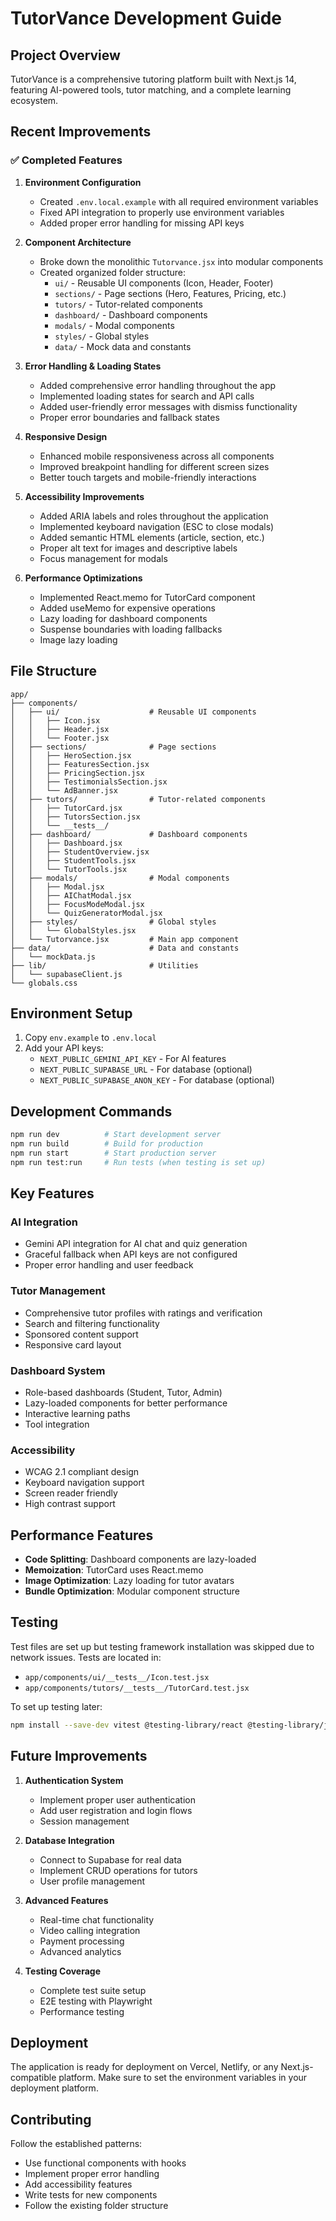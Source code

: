 # TutorVance Development Guide

## Project Overview

TutorVance is a comprehensive tutoring platform built with Next.js 14, featuring AI-powered tools, tutor matching, and a complete learning ecosystem.

## Recent Improvements

### ✅ Completed Features

1. **Environment Configuration**
   - Created `.env.local.example` with all required environment variables
   - Fixed API integration to properly use environment variables
   - Added proper error handling for missing API keys

2. **Component Architecture**
   - Broke down the monolithic `Tutorvance.jsx` into modular components
   - Created organized folder structure:
     - `ui/` - Reusable UI components (Icon, Header, Footer)
     - `sections/` - Page sections (Hero, Features, Pricing, etc.)
     - `tutors/` - Tutor-related components
     - `dashboard/` - Dashboard components
     - `modals/` - Modal components
     - `styles/` - Global styles
     - `data/` - Mock data and constants

3. **Error Handling & Loading States**
   - Added comprehensive error handling throughout the app
   - Implemented loading states for search and API calls
   - Added user-friendly error messages with dismiss functionality
   - Proper error boundaries and fallback states

4. **Responsive Design**
   - Enhanced mobile responsiveness across all components
   - Improved breakpoint handling for different screen sizes
   - Better touch targets and mobile-friendly interactions

5. **Accessibility Improvements**
   - Added ARIA labels and roles throughout the application
   - Implemented keyboard navigation (ESC to close modals)
   - Added semantic HTML elements (article, section, etc.)
   - Proper alt text for images and descriptive labels
   - Focus management for modals

6. **Performance Optimizations**
   - Implemented React.memo for TutorCard component
   - Added useMemo for expensive operations
   - Lazy loading for dashboard components
   - Suspense boundaries with loading fallbacks
   - Image lazy loading

## File Structure

```
app/
├── components/
│   ├── ui/                    # Reusable UI components
│   │   ├── Icon.jsx
│   │   ├── Header.jsx
│   │   └── Footer.jsx
│   ├── sections/              # Page sections
│   │   ├── HeroSection.jsx
│   │   ├── FeaturesSection.jsx
│   │   ├── PricingSection.jsx
│   │   ├── TestimonialsSection.jsx
│   │   └── AdBanner.jsx
│   ├── tutors/                # Tutor-related components
│   │   ├── TutorCard.jsx
│   │   ├── TutorsSection.jsx
│   │   └── __tests__/
│   ├── dashboard/             # Dashboard components
│   │   ├── Dashboard.jsx
│   │   ├── StudentOverview.jsx
│   │   ├── StudentTools.jsx
│   │   └── TutorTools.jsx
│   ├── modals/                # Modal components
│   │   ├── Modal.jsx
│   │   ├── AIChatModal.jsx
│   │   ├── FocusModeModal.jsx
│   │   └── QuizGeneratorModal.jsx
│   ├── styles/                # Global styles
│   │   └── GlobalStyles.jsx
│   └── Tutorvance.jsx         # Main app component
├── data/                      # Data and constants
│   └── mockData.js
├── lib/                       # Utilities
│   └── supabaseClient.js
└── globals.css
```

## Environment Setup

1. Copy `env.example` to `.env.local`
2. Add your API keys:
   - `NEXT_PUBLIC_GEMINI_API_KEY` - For AI features
   - `NEXT_PUBLIC_SUPABASE_URL` - For database (optional)
   - `NEXT_PUBLIC_SUPABASE_ANON_KEY` - For database (optional)

## Development Commands

```bash
npm run dev          # Start development server
npm run build        # Build for production
npm run start        # Start production server
npm run test:run     # Run tests (when testing is set up)
```

## Key Features

### AI Integration
- Gemini API integration for AI chat and quiz generation
- Graceful fallback when API keys are not configured
- Proper error handling and user feedback

### Tutor Management
- Comprehensive tutor profiles with ratings and verification
- Search and filtering functionality
- Sponsored content support
- Responsive card layout

### Dashboard System
- Role-based dashboards (Student, Tutor, Admin)
- Lazy-loaded components for better performance
- Interactive learning paths
- Tool integration

### Accessibility
- WCAG 2.1 compliant design
- Keyboard navigation support
- Screen reader friendly
- High contrast support

## Performance Features

- **Code Splitting**: Dashboard components are lazy-loaded
- **Memoization**: TutorCard uses React.memo
- **Image Optimization**: Lazy loading for tutor avatars
- **Bundle Optimization**: Modular component structure

## Testing

Test files are set up but testing framework installation was skipped due to network issues. Tests are located in:
- `app/components/ui/__tests__/Icon.test.jsx`
- `app/components/tutors/__tests__/TutorCard.test.jsx`

To set up testing later:
```bash
npm install --save-dev vitest @testing-library/react @testing-library/jest-dom @testing-library/user-event jsdom @vitejs/plugin-react
```

## Future Improvements

1. **Authentication System**
   - Implement proper user authentication
   - Add user registration and login flows
   - Session management

2. **Database Integration**
   - Connect to Supabase for real data
   - Implement CRUD operations for tutors
   - User profile management

3. **Advanced Features**
   - Real-time chat functionality
   - Video calling integration
   - Payment processing
   - Advanced analytics

4. **Testing Coverage**
   - Complete test suite setup
   - E2E testing with Playwright
   - Performance testing

## Deployment

The application is ready for deployment on Vercel, Netlify, or any Next.js-compatible platform. Make sure to set the environment variables in your deployment platform.

## Contributing

Follow the established patterns:
- Use functional components with hooks
- Implement proper error handling
- Add accessibility features
- Write tests for new components
- Follow the existing folder structure
